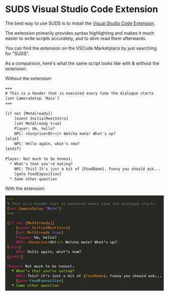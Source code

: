 # SUDS Visual Studio Code Extension

The best way to use SUDS is to install the [Visual Studio Code Extension](https://marketplace.visualstudio.com/items?itemName=sstreeting.suds-code). 

The extension primarily provides syntax highlighting and makes it much easier to write
scripts accurately, and to skim read them afterwards. 

You can find the extension on the VSCode Marketplace by just searching for "SUDS".

As a comparison, here's what the same script looks like with & without the
extension:

Without the extension:

```
===
# This is a header that is executed every time the dialogue starts
[set CameraSetup `Main`]
===

[if not {MetAlready}]
    [event InitialMeetIntro]
    [set MetAlready true]
    Player: Um, hello?
    NPC: <Surprise>Oh!</> Wotcha mate! What's up?
[else]
    NPC: Hello again, what's new?
[endif]

Player: Not much to be honest.
  * What's that you're eating?
    NPC: This? It's just a bit of {FoodName}. Funny you should ask...
    [goto FoodExposition]
  * Some other question
```

With the extension:

![Script with VSCode Extension](img/samplescript.png)